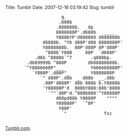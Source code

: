 Title: Tumblr
Date: 2007-12-16 03:19:42
Slug: tumblr

<pre>
                     q.
                    .888b
                   .888888b.   dp
                   8888688P'.d688b   ____
                   Y888bYP'd888889 d888888b
              d6888b. "Yb d88P'd88 8888888P'
              Y8888888b.  88P'd88P dP'd88P'
               ^888b`Y88B     88P  `d688P'
           .d6b ^8888b`^7       .q888bp.
        .d689999b ^888P        d688888888b.
       `^Y8866668P"___          Y666668888P'
          `Y888P'.d88P"_        Y8888888P
             `" d88P'.d8b  _ d88b  __.d8b
              .88P'd888P' d8b 888b b.Y8888b
              'Y88888P'd  888bY888:88b'8888
               ``""`d8P'd.^888b888'^Y88888P
                   d88pd88b Y8888P    """"
                   Y88888P'  `^8P'
                    Y88P'
                     `"              fsc

</pre>

<p><a href="http://tumblr.com">Tumblr.com</a>.</p>
